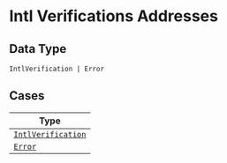
# Intl Verifications Addresses

## Data Type

`IntlVerification | Error`

## Cases

| Type |
|  --- |
| [`IntlVerification`](../../../doc/models/intl-verification.md) |
| [`Error`](../../../doc/models/error.md) |

